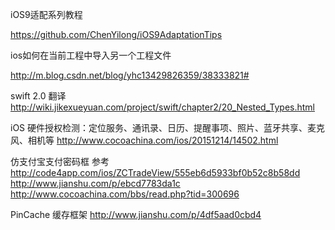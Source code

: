 iOS9适配系列教程

https://github.com/ChenYilong/iOS9AdaptationTips

ios如何在当前工程中导入另一个工程文件

http://m.blog.csdn.net/blog/yhc13429826359/38333821#

swift 2.0 翻译
http://wiki.jikexueyuan.com/project/swift/chapter2/20_Nested_Types.html

iOS 硬件授权检测：定位服务、通讯录、日历、提醒事项、照片、蓝牙共享、麦克风、相机等
http://www.cocoachina.com/ios/20151214/14502.html

仿支付宝支付密码框  参考
http://code4app.com/ios/ZCTradeView/555eb6d5933bf0b52c8b58dd
http://www.jianshu.com/p/ebcd7783da1c
http://www.cocoachina.com/bbs/read.php?tid=300696

PinCache  缓存框架
http://www.jianshu.com/p/4df5aad0cbd4